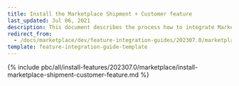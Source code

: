 ```yaml
---
title: Install the Marketplace Shipment + Customer feature
last_updated: Jul 06, 2021
description: This document describes the process how to integrate Marketplace Shipment + Customer feature into your project
redirect_from:
  - /docs/marketplace/dev/feature-integration-guides/202307.0/marketplace-shipment-customer-feature-integration.html
template: feature-integration-guide-template
---
```


{% include pbc/all/install-features/202307.0/marketplace/install-marketplace-shipment-customer-feature.md %} <!-- To edit, see /_includes/pbc/all/install-features/202307.0/marketplace/install-marketplace-shipment-customer-feature.md -->

